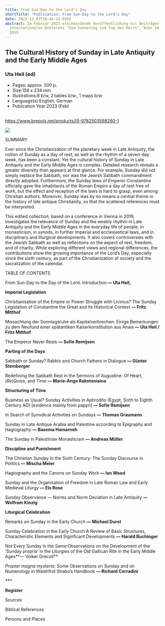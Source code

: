 ```yaml
---
title: From Sun-Day to the Lord’s Day
shortTitle: "Publication: From Sun-Day to the Lord’s Day"
date: 2022-12-07T10:44:24.038Z
abstract: Im Februar 2023 erscheindende Veröffentlichung mit Beiträgen der
  internationalen Konferenz "Vom Sonnentag zum Tag des Herrn", Wien 10.–12. 10.
  2019
---
```

## The Cultural History of Sunday in Late Antiquity and the Early Middle Ages

### Uta Heil (ed)

* Pages: approx. 500 p.
* Size:156 x 234 mm
* Illustrations:8 b/w, 2 tables b/w., 1 maps b/w
* Language(s):English, German
* Publication Year:2023 (Feb)

\
<https://www.brepols.net/products/IS-9782503598260-1>



![](https://www.brepols.net/files/product/IS-9782503598260-1/cover_1_m.jpg?637780429213423229?1)

SUMMARY

Ever since the Christianization of the planetary week in Late Antiquity, the notion of Sunday as a day of rest, as well as the rhythm of a seven-day week, has been a constant. Yet the cultural history of Sunday in Late Antiquity and the Early Middle Ages is complex. Detailed research reveals a greater diversity than appears at first glance. For example, Sunday did not simply replace the Sabbath, nor was the Jewish Sabbath commandment directly adopted. Furthermore, the Sunday laws of Emperor Constantine officially gave the inhabitants of the Roman Empire a day of rest free of work, but the effect and reception of the laws is hard to grasp, even among Christian authors. Moreover, Sunday was by no means a central theme in the history of late antique Christianity, so that the scattered references must be interpreted.

This edited collection, based on a conference in Vienna in 2019, investigates the relevance of Sunday and the weekly rhythm in Late Antiquity and the Early Middle Ages in the everyday life of people, in monasticism, in synods, in further imperial and ecclesiastical laws, and in disciplinary and liturgical developments. It also covers controversies with the Jewish Sabbath as well as reflections on the aspect of rest, freedom, and of charity. While exploring different views and regional differences, the contributions show the growing importance of the Lord’s Day, especially since the sixth century, as part of the Christianization of society and the sacralization of the calendar.



TABLE OF CONTENTS

From Sun-Day to the Day of the Lord: Introduction **— Uta Heil,**



**Imperial Legislation**

Christianisation of the Empire or Power Struggle with Licinius? The Sunday Legislation of Constantine the Great and Its Historical Context **— Fritz Mitthof**

Missachtung der Sonntagsruhe als Kapitalverbrechen. Einige Bemerkungen zu dem Neufund einer spätantiken Kaiserkonstitution aus Anaia **— Uta Heil / Fritz Mitthof**

The Emperor Never Rests **— Sofie Remijsen**

**Parting of the Days**

Sabbath or Sunday? Rabbis and Church Fathers in Dialogue **— Günter Stemberger**

Redefining the Sabbath Rest in the Sermons of Augustine: Of Heart, (*Re)Quies*, and Time **— Marie-Ange Rakotoniaina**

**Structuring of Time**

Business as Usual? Sunday Activities in Aphrodito (Egypt, Sixth to Eighth Century AD) \[evidence mainly from papyri] **— Sofie Remijsen**

In Search of Synodical Activities on Sundays **— Thomas Graumann**

Sunday in Late Antique Arabia and Palestine according to Epigraphy and Hagiography **— Basema Hamarneh**

The Sunday in Palestinian Monasticism **— Andreas Müller**



**Discipline and Punishment**

The Christian Sunday in the Sixth Century: The Sunday Discourse in Politics **— Mischa Meier**

Hagiography and the Canons on Sunday Work **— Ian Wood**

Sunday and the Organisation of Freedom in Late Roman Law and Early Medieval Liturgy **— Els Rose**

Sunday Observance — Norms and Norm Deviation in Late Antiquity **— Wolfram Kinzig**



**Liturgical Celebration**

Remarks on Sunday in the Early Church **— Michael Durst**

Sunday Celebration in the Early Church:A Review of Basic Structures, Characteristic Elements and Significant Developments **— Harald Buchinger**

Not Every Sunday Is the Same:Observations on the Development of the ‘Sunday propria’ in the Liturgies of the Old Gallican Rite in the Early Middle Ages**— Volker Drecoll**

*Propter magna mysteria*: Some Observations on Sunday and on Numerology in Walahfrid Strabo’s Handbook **— Richard Corradini**

**\*\****

**R﻿egister**

S﻿ources

B﻿iblical References

P﻿ersons and Places
